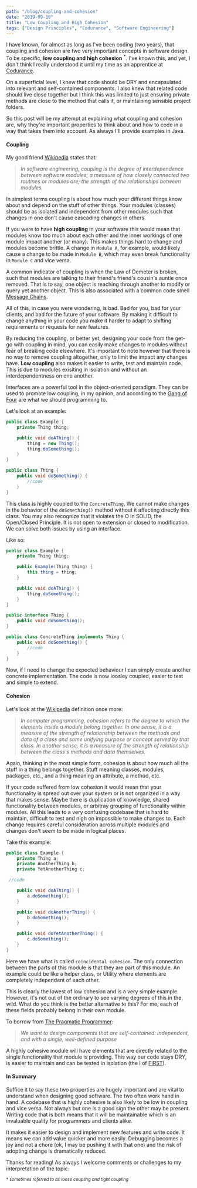 ```yaml
---
path: "/blog/coupling-and-cohesion"
date: "2019-09-10"
title: "Low Coupling and High Cohesion"
tags: ["Design Principles", "Codurance", "Software Engineering"]
---
```


I have known, for almost as long as I've been coding (two years), that coupling and cohesion are two very important concepts in software design. To be specific, **low coupling and high cohesion** <sup>*</sup>. I've known this, and yet, I don't think I really understood it until my time as an apprentice at [Codurance](https://codurance.com/careers/become_an_apprentice/).

On a superficial level, I knew that code should be DRY and encapsulated into relevant and self-contained components. I also knew that related code should live close together but I think this was limited to just ensuring private methods are close to the method that calls it, or maintaining sensible project folders. 

So this post will be my attempt at explaining what coupling and cohesion are, why they're important properties to think about and how to code in a way that takes them into account. As always I'll provide examples in Java.

#### Coupling

My good friend [Wikipedia](https://en.wikipedia.org/wiki/Coupling_(computer_programming)) states that:

> _In software engineering, coupling is the degree of interdependence between software modules; a measure of how closely connected two routines or modules are; the strength of the relationships between modules._

In simplest terms coupling is about how much your different things know about and depend on the stuff of other things. Your modules (classes) should be as isolated and independent from other modules such that changes in one don't cause cascading changes in others.

If you were to have **high coupling** in your software this would mean that modules know too much about each other and the inner workings of one module impact another (or many). This makes things hard to change and modules become brittle. A change in `Module A`, for example, would likely cause a change to be made in `Module B`, which may even break functionality in `Module C` and vice versa.

A common indicator of coupling is when the Law of Demeter is broken, such that modules are talking to their friend's friend's cousin's auntie once removed. That is to say, one object is reaching through another to modify or query yet another object. This is also associated with a common code smell [Message Chains](https://refactoring.guru/smells/message-chains). 

All of this, in case you were wondering, is bad. Bad for you, bad for your clients, and bad for the future of your software. By making it difficult to change anything in your code you make it harder to adapt to shifting requirements or requests for new features.

By reducing the coupling, or better yet, designing your code from the get-go with coupling in mind, you can easily make changes to modules without fear of breaking code elsewhere. It's important to note however that there is no way to remove coupling altogether, only to limit the impact any changes have. **Low coupling** also makes it easier to write, test and maintain code. This is due to modules exisiting in isolation and without an interdependentness on one another.

Interfaces are a powerful tool in the object-oriented paradigm. They can be used to promote low coupling, in my opinion, and according to the [Gang of Four](https://en.wikipedia.org/wiki/Design_Patterns) are what we should programming to.

Let's look at an example: 

```Java
public class Example {
    private Thing thing;

    public void doAThing() {
        thing = new Thing();
        thing.doSomething();
    }
}

public class Thing {
    public void doSomething() {
        //code
    }
}
```

This class is highly coupled to the `ConcreteThing`. We cannot make changes in the behavior of the `doSomething()` method without it affecting directly this class. You may also recognize that it violates the O in SOLID, the Open/Closed Principle. It is not open to extension or closed to modification. We can solve both issues by using an interface.

Like so:

```java
public class Example {
    private Thing thing;

    public Example(Thing thing) {
        this.thing = thing;
    }

    public void doAThing() {
        thing.doSomething();
    }
}

public interface Thing {
    public void doSomething();
}

public class ConcreteThing implements Thing {
    public void doSomething() {
        //code
    }
}
```

Now, if I need to change the expected behaviour I can simply create another concrete implementation. The code is now loosley coupled, easier to test and simple to extend.

#### Cohesion

Let's look at the [Wikipedia](https://en.wikipedia.org/wiki/Cohesion_(computer_science)) definition once more:

> _In computer programming, cohesion refers to the degree to which the elements inside a module belong together. In one sense, it is a measure of the strength of relationship between the methods and data of a class and some unifying purpose or concept served by that class. In another sense, it is a measure of the strength of relationship between the class's methods and data themselves._

Again, thinking in the most simple form, cohesion is about how much all the stuff in a thing belongs together. Stuff meaning classes, modules, packages, etc., and a thing meaning an attribute, a method, etc. 

If your code suffered from low cohesion it would mean that your functionality is spread out over your system or is not organized in a way that makes sense. Maybe there is duplication of knowledge, shared functionality between modules, or arbitray grouping of functionality within modules. All this leads to a very confusing codebase that is hard to maintain, difficult to test and nigh on impossible to make changes to. Each change requires careful consideration across multiple modules and changes don't seem to be made in logical places.

Take this example:

```Java
public class Example {
    private Thing a;
    private AnotherThing b;
    private YetAnotherThing c;

 //code

    public void doAThing() {
        a.doSomething();
    }

    public void doAnotherThing() {
        b.doSomething();
    }

    public void doYetAnotherThing() {
        c.doSomething();
    }
}
```

Here we have what is called `coincidental cohesion`. The only connection between the parts of this module is that they are part of this module. An example could be like a helper class, or Utility where elements are completely independent of each other.

This is clearly the lowest of low cohesion and is a very simple example. However, it's not out of the ordinary to see varying degrees of this in the wild. What do you think is the better alternative to this? For me, each of these fields probably belong in their own module. 

To borrow from [The Pragmatic Programmer](https://www.amazon.co.uk/Pragmatic-Programmer-Andrew-Hunt/dp/020161622X/ref=sr_1_1?adgrpid=52230164094&gclid=EAIaIQobChMIw5TRxrTG5AIVDLDtCh1rIQHtEAAYASAAEgJFHPD_BwE&hvadid=259088862423&hvdev=c&hvlocphy=9045999&hvnetw=g&hvpos=1t1&hvqmt=e&hvrand=6164697362152308605&hvtargid=kwd-302199567278&hydadcr=17611_1817757&keywords=the+pragmatic+programmer&qid=1568123848&s=gateway&sr=8-1):

> _We want to design components that are self-contained: independent, and with a single, well-defined purpose_

A highly cohesive module will have elements that are directly related to the single functionality that module is providing. This way our code stays DRY, is easier to maintain and can be tested in isolation (the I of [FIRST](http://agileinaflash.blogspot.com/2009/02/first.html)).

#### In Summary

Suffice it to say these two properties are hugely important and are vital to understand when designing good software. The two often work hand in hand. A codebase that is highly cohesive is also likely to be low in coupling and vice versa. Not always but one is a good sign the other may be present. Writing code that is both means that it will be maintainable which is an invaluable quality for programmers and clients alike. 

It makes it easier to design and implement new features and write code. It means we can add value quicker and more easily. Debugging becomes a joy and not a chore (ok, I may be pushing it with that one) and the risk of adopting change is dramatically reduced.

Thanks for reading! As always I welcome comments or challenges to my interpretation of the topic.

<sup>* _sometimes referred to as loose coupling and tight coupling_ </sup>